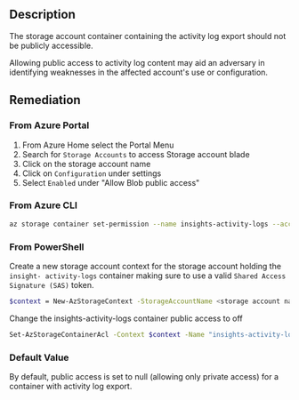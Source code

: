 ## Description

The storage account container containing the activity log export should not be publicly accessible.

Allowing public access to activity log content may aid an adversary in identifying weaknesses in the affected account's use or configuration.

## Remediation

### From Azure Portal

1. From Azure Home select the Portal Menu
2. Search for `Storage Accounts` to access Storage account blade
3. Click on the storage account name
4. Click on `Configuration` under settings
5. Select `Enabled` under "Allow Blob public access"

### From Azure CLI

```bash
az storage container set-permission --name insights-activity-logs --account- name <Storage Account Name> --sas-token <SAS token> --public-access off
```

### From PowerShell

Create a new storage account context for the storage account holding the `insight- activity-logs` container making sure to use a valid `Shared Access Signature (SAS)` token.

```bash
$context = New-AzStorageContext -StorageAccountName <storage account name> - SasToken "<SAS token>"
```

Change the insights-activity-logs container public access to off

```bash
Set-AzStorageContainerAcl -Context $context -Name "insights-activity-logs" - Permission Off -PassThru
```

### Default Value

By default, public access is set to null (allowing only private access) for a container with activity log export.
